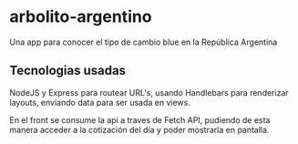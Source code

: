 # arbolito-argentino
Una app para conocer el tipo de cambio blue en la República Argentina

## Tecnologias usadas
NodeJS y Express para routear URL's, usando Handlebars para renderizar layouts, enviando data para ser usada en views.

En el front se consume la api a traves de Fetch API, pudiendo de esta manera acceder a la cotización del día y poder mostrarla en pantalla.